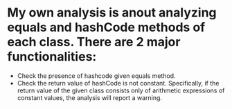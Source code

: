 # My own analysis is anout analyzing equals and hashCode methods of each class. There are 2 major functionalities:
 * Check the presence of hashcode given equals method.
 * Check the return value of hashCode is not constant. Specifically, if the return value of the given class consists only of arithmetic expressions of constant values, the analysis will report a warning.